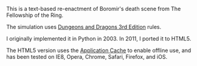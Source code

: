 This is a text-based re-enactment of Boromir's death scene from The Fellowship of the Ring.

The simulation uses [Dungeons and Dragons 3rd Edition][] rules.

I originally implemented it in Python in 2003. In 2011, I ported it to HTML5.

The HTML5 version uses the [Application Cache][] to enable offline use, and has been tested on IE8, Opera, Chrome, Safari, Firefox, and iOS.

  [Application Cache]: http://www.html5rocks.com/en/tutorials/appcache/beginner/
  [Dungeons and Dragons 3rd Edition]: http://en.wikipedia.org/wiki/Editions_of_Dungeons_%26_Dragons#Dungeons_.26_Dragons_3rd_edition
